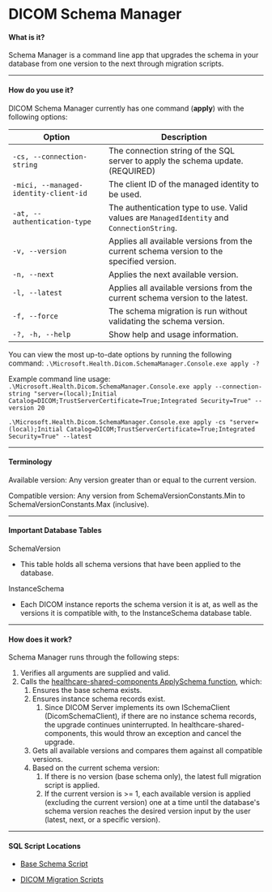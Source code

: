 # DICOM Schema Manager

#### What is it?
Schema Manager is a command line app that upgrades the schema in your database from one version to the next through migration scripts.

------------

#### How do you use it?
DICOM Schema Manager currently has one command (**apply**) with the following options:

| Option | Description |
| ------------ | ------------ |
| `-cs, --connection-string` | The connection string of the SQL server to apply the schema update. (REQUIRED) |
| `-mici, --managed-identity-client-id` | The client ID of the managed identity to be used. |
| `-at, --authentication-type` | The authentication type to use. Valid values are `ManagedIdentity` and `ConnectionString`. |
| `-v, --version` | Applies all available versions from the current schema version to the specified version. |
| `-n, --next` | Applies the next available version. |
| `-l, --latest` | Applies all available versions from the current schema version to the latest. |
| `-f, --force` | The schema migration is run without validating the schema version. |
| `-?, -h, --help` | Show help and usage information. |

You can view the most up-to-date options by running the following command:
`.\Microsoft.Health.Dicom.SchemaManager.Console.exe apply -?`

Example command line usage:
`.\Microsoft.Health.Dicom.SchemaManager.Console.exe apply --connection-string "server=(local);Initial Catalog=DICOM;TrustServerCertificate=True;Integrated Security=True" --version 20`

`.\Microsoft.Health.Dicom.SchemaManager.Console.exe apply -cs "server=(local);Initial Catalog=DICOM;TrustServerCertificate=True;Integrated Security=True" --latest`

------------

#### Terminology

Available version: Any version greater than or equal to the current version.

Compatible version: Any version from SchemaVersionConstants.Min to SchemaVersionConstants.Max (inclusive).

------------

#### Important Database Tables
SchemaVersion
- This table holds all schema versions that have been applied to the database.

InstanceSchema
- Each DICOM instance reports the schema version it is at, as well as the versions it is compatible with, to the InstanceSchema database table.

------------

#### How does it work?

Schema Manager runs through the following steps:
1. Verifies all arguments are supplied and valid.
2. Calls the [healthcare-shared-components ApplySchema function](https://github.com/microsoft/healthcare-shared-components/blob/main/src/Microsoft.Health.SqlServer/Features/Schema/Manager/SqlSchemaManager.cs#L53), which:
	1. Ensures the base schema exists.
	2. Ensures instance schema records exist.
		1. Since DICOM Server implements its own ISchemaClient (DicomSchemaClient), if there are no instance schema records, the upgrade continues uninterrupted. In healthcare-shared-components, this would throw an exception and cancel the upgrade.
	3. Gets all available versions and compares them against all compatible versions.
	4. Based on the current schema version:
		1. If there is no version (base schema only), the latest full migration script is applied.
		2. If the current version is >= 1, each available version is applied (excluding the current version) one at a time until the database's schema version reaches the desired version input by the user (latest, next, or a specific version).

------------

#### SQL Script Locations

- [Base Schema Script](https://github.com/microsoft/healthcare-shared-components/blob/main/src/Microsoft.Health.SqlServer/Features/Schema/Migrations/BaseSchema.sql)

- [DICOM Migration Scripts](https://github.com/microsoft/dicom-server/tree/main/src/Microsoft.Health.Dicom.SqlServer/Features/Schema/Migrations)